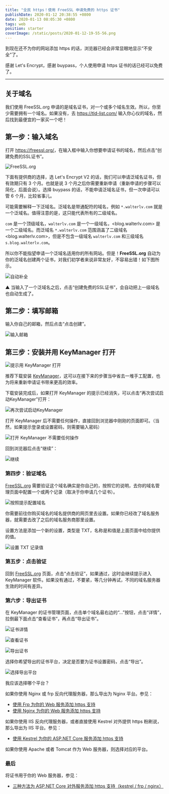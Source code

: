 ```yaml
---
title: "全民 https！使用 FreeSSL 申请免费的 https 证书"
publishDate: 2020-01-12 20:38:55 +0800
date: 2020-01-13 08:05:30 +0800
tags: web
position: starter
coverImage: /static/posts/2020-01-12-19-55-56.png
---
```


到现在还不为你的网站添加 https 的话，浏览器已经会非常显眼地显示“不安全”了。

感谢 Let's Encrypt，感谢 buypass，个人使用申请 https 证书的话已经可以免费了。

---

<div id="toc"></div>

## 关于域名

我们使用 FreeSSL.org 申请的是域名证书，对一个或多个域名生效。所以，你至少需要拥有一个域名。如果没有，去 <https://tld-list.com/> 输入你心仪的域名，然后找到最便宜的一家买一个吧！

## 第一步：输入域名

打开 <https://freessl.org/>，在输入框中输入你想要申请证书的域名，然后点击“创建免费的SSL证书”。

![FreeSSL.org](/static/posts/2020-01-12-19-55-56.png)

下面有提供商的选择，选 Let's Encrypt V2 的话，我们可以申请泛域名证书，但有效期只有 3 个月。也就是说 3 个月之后你需要重新申请（重新申请的步骤可以简化，后面会说）。选择 buypass 的话，不能申请泛域名证书，但一次申请可以管 6 个月，比较省事儿。

可能需要解释一下泛域名。泛域名是带通配符的域名，例如 `*.walterlv.com` 就是一个泛域名。值得注意的是，这只能代表所有的二级域名。

`com` 是一个顶级域名，`walterlv.com` 是一个一级域名，<blog.walterlv.com> 是一个二级域名。而泛域名 `*.walterlv.com` 范围涵盖了二级域名 <blog.walterlv.com>，但是不包含一级域名 `walterlv.com` 和三级域名 `s.blog.walterlv.com`。

所以你不能指望申请一个泛域名适用你的所有网站。但是！**FreeSSL.org** 自动为你的泛域名创建两个证书，对我们初学者来说非常友好，不容易出错！如下图所示。

![自动补全](/static/posts/2020-01-12-20-11-16.png)

▲ 当输入了一个泛域名之后，点击“创建免费的SSL证书”，会自动把上一级域名也自动生成了。

## 第二步：填写邮箱

输入你自己的邮箱，然后点击“点击创建”。

![输入邮箱](/static/posts/2020-01-12-20-12-57.png)

## 第三步：安装并用 KeyManager 打开

![提示用 KeyManager 打开](/static/posts/2020-01-12-20-16-35.png)

推荐下载安装 [KeyManager](https://keymanager.org/)，这可以在接下来的步骤当中省去一堆手工配置，也为将来重新申请证书带来更高的效率。

下载安装完成后，如果打开 KeyManager 的提示已经消失，可以点击“再次尝试启动KeyManager”打开：

![再次尝试启动KeyManager](/static/posts/2020-01-12-20-20-06.png)

打开 KeyManager 后不需要任何操作，直接回到浏览器中刚刚的页面即可。（当然，如果提示登录或设置密码，则需要输入密码）

![打开 KeyManager 不需要任何操作](/static/posts/2020-01-12-20-21-28.png)

回到浏览器后点击“继续”：

![继续](/static/posts/2020-01-12-20-22-41.png)

### 第四步：验证域名

[FreeSSL.org](https://freessl.org/) 需要验证这个域名确实是你自己的，按照它的说明，去你的域名管理页面中配置一个或两个记录（取决于你申请几个证书）。

![按照提示配置域名](/static/posts/2020-01-12-20-24-48.png)

你需要前往你购买域名的域名提供商的网页里去设置。如果你已经改了域名服务器，就需要去改了之后的域名服务商那里设置。

设置方法是添加一个新的设置，类型是 TXT，名称是和值是上面页面中给你提供的值。

![设置 TXT 记录值](/static/posts/2020-01-12-20-29-23.png)

### 第五步：点击验证

回到 [FreeSSL.org](https://freessl.org/) 页面，点击“点击验证”，如果通过，这时会继续提示进入 KeyManager 软件。如果没有通过，不要紧，等几分钟再试，不同的域名服务器生效的时间有差异。

### 第六步：导出证书

在 KeyManager 的证书管理页面，点击单个域名最右边的“…”按钮，点击“详情”，拉倒最下面点击“查看证书”，再点击“导出证书”。

![证书详情](/static/posts/2020-01-12-20-33-06.png)

![查看证书](/static/posts/2020-01-12-20-33-54.png)

![导出证书](/static/posts/2020-01-12-20-34-30.png)

选择你希望导出的证书平台，决定是否要为证书设置密码，点击“导出”。

![选择导出平台](/static/posts/2020-01-12-20-35-38.png)

我应该选择哪个平台？

如果你使用 Nginx 或 frp 反向代理服务器，那么导出为 Nginx 平台。参见：

- [使用 Frp 为你的 Web 服务添加 https 支持](/post/add-https-support-for-web-service-using-frp)
- [使用 Nginx 为你的 Web 服务添加 https 支持](/post/add-https-support-for-web-service-using-nginx)

如果你使用 IIS 反向代理服务器，或者直接使用 Kestrel 对外提供 https 粉刷说，那么导出为 IIS 平台。参见：

- [使用 Kestrel 为你的 ASP.NET Core 服务添加 https 支持](/post/add-https-support-for-asp-dotnet-using-kestrel)

如果你使用 Apache 或者 Tomcat 作为 Web 服务器，则选择对应的平台。

### 最后

将证书用于你的 Web 服务器，参见：

- [三种方法为 ASP.NET Core 对外服务添加 https 支持（kestrel / frp / nginx）](/post/add-https-support-for-asp-dotnet)

